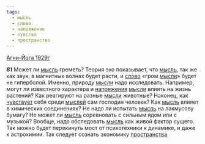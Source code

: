 ```yaml
---
tags:
  - мысль
  - слово
  - напряжение
  - чувство
  - пространство
---
```


[Агни-Йога 1929г](/agni/1929)

___81___
Может ли [мысль](/tag/#мысль) греметь? Теория эхо показывает, что [мысль](/tag/#мысль), так же как звук, в магнитных волнах будет расти, и [слово](/tag/#слово) «гром [мысли](/tag/#мысль)» будет не гиперболой. Именно, природу [мысли](/tag/#мысль) надо исследовать. Например, могут ли известного характера и [напряжения](/tag/#напряжение) [мысли](/tag/#мысль) влиять на жизнь растений? Как реагируют на разные [мысли](/tag/#мысль) животные? Наконец, как [чувствует](/tag/#чувство) себя среди [мыслей](/tag/#мысль) сам господин человек? Как [мысль](/tag/#мысль) влияет в химических соединениях? Не надо ли испытать [мысль](/tag/#мысль) на лакмусову бумагу? Не может ли [мысль](/tag/#мысль) соревновать с сильным ядом или с музыкой? Вообще, надо обследовать [мысль](/tag/#мысль) как живой фактор сущего. Так можно будет перекинуть мост от психотехники к динамике, и даже к астрохимии. Так следует сознать экономику [пространства](/tag/#пространство).